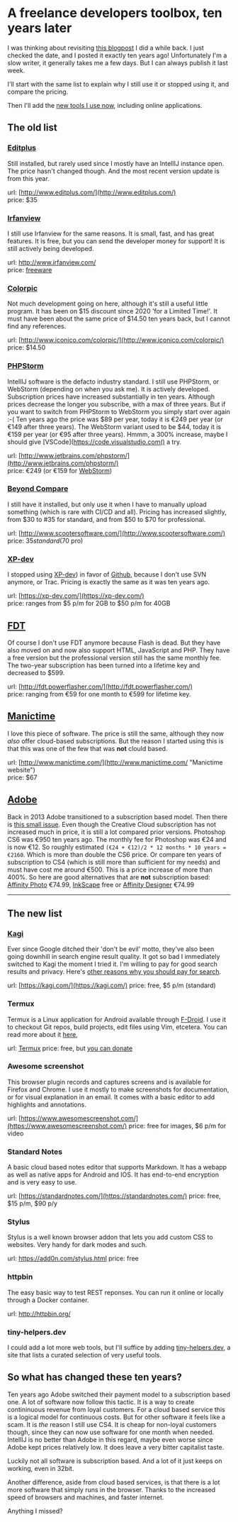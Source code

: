 <!--
  description: Ten years ago I made a list of software and tools I use as a freelancer. This is the same list in its current state.
  date: 2023-05-29
  modified: 2023-05-29
  slug: a-freelance-developers-tool-box-ten-years-later
  type: post
  categories: code, work
  tags: frameworks, ide, libraries, software, tools
  metaKeyword: tool
  metaTitle: A feelance developer's tool box
  metaDescription: Ten years ago I made a list of software and tools I use as a freelancer. This is the same list in its current state.
-->

# A freelance developers toolbox, ten years later

I was thinking about revisiting [this blogpost](/a-freelance-developers-tool-box) I did a while back. I just checked the date, and I posted it exactly ten years ago! Unfortunately I'm a slow writer, it generally takes me a few days. But I can always publish it last week.

I'll start with the same list to explain why I still use it or stopped using it, and compare the pricing.

Then I'll add the [new tools I use now](#the-new-list), including online applications.


## The old list

### [Editplus](/a-freelance-developers-tool-box#editplus)

Still installed, but rarely used since I mostly have an IntellIJ instance open. The price hasn't changed though. And the most recent version update is from this year.

url: [http://www.editplus.com/](http://www.editplus.com/)  
price: $35

### [Irfanview](/a-freelance-developers-tool-box#irfanview)

I still use Irfanview for the same reasons. It is small, fast, and has great features. It is free, but you can send the developer money for support! It is still actively being developed.

url: [http://www.irfanview.com/  
](http://www.irfanview.com/)price: [freeware](https://www.irfanview.com/main_support_engl.htm)

### [Colorpic](/a-freelance-developers-tool-box#colorpic)

Not much development going on here, although it's still a useful little program. It has been on $15 discount since 2020 'for a Limited Time!'. It must have been about the same price of $14.50 ten years back, but I cannot find any references.

url: [http://www.iconico.com/colorpic/](http://www.iconico.com/colorpic/)  
price: $14.50

### [PHPStorm](/a-freelance-developers-tool-box#phpstorm)

IntellIJ software is the defacto industry standard. I still use PHPStorm, or WebStorm (depending on when you ask me). It is actively developed. Subscription prices have increased substantially in ten years. Although prices decrease the longer you subscribe, with a max of three years. But if you want to switch from PHPStorm to WebStorm you simply start over again :-(
Ten years ago the price was $89 per year, today it is €249 per year (or €149 after three years).
The WebStorm variant used to be $44, today it is €159 per year (or €95 after three years).
Hmmm, a 300% increase, maybe I should give [VSCode](https://code.visualstudio.com() a try.

url: [http://www.jetbrains.com/phpstorm/](http://www.jetbrains.com/phpstorm/)  
price: €249 (or €159 for [WebStorm](http://www.jetbrains.com/webstorm/ "same IDE, less features"))

### [Beyond Compare](/a-freelance-developers-tool-box#beyond-compare)

I still have it installed, but only use it when I have to manually upload something (which is rare with CI/CD and all).
Pricing has increased slightly, from $30 to #35 for standard, and from $50 to $70 for professional.

url: [http://www.scootersoftware.com/](http://www.scootersoftware.com/)  
price: $35 standard ($70 pro)

### [XP-dev](/a-freelance-developers-tool-box#xp-dev)

I stopped using [XP-dev](https://xp-dev.com/)) in favor of [Github](https://github.com/), because I don't use SVN anymore, or Trac. Pricing is exactly the same as it was ten years ago.

url: [https://xp-dev.com/](https://xp-dev.com/)  
price: ranges from $5 p/m for 2GB to $50 p/m for 40GB

## [FDT](/a-freelance-developers-tool-box#fdt)

Of course I don't use FDT anymore because Flash is dead. But they have also moved on and now also support HTML, JavaScript and PHP. They have a free version but the professional version still has the same monthly fee. The two-year subscription has been turned into a lifetime key and decreased to $599.

url: [http://fdt.powerflasher.com/](http://fdt.powerflasher.com/)  
price: ranging from €59 for one month to €599 for lifetime key.

## [Manictime](/a-freelance-developers-tool-box#manictime)

I love this piece of software. The price is still the same, although they now *also* offer cloud-based subscriptions. But the reason I started using this is that this was one of the few that was **not** clould based.

url: [http://www.manictime.com/](http://www.manictime.com/ "Manictime website")  
price: $67

## [Adobe](/a-freelance-developers-tool-box#adobe)

Back in 2013 Adobe transitioned to a subscription based model. Then there is [this small issue](https://www.vice.com/en/article/a3xk3p/adobe-tells-users-they-can-get-sued-for-using-old-versions-of-photoshop).
Even though the Creative Cloud subscription has not increased much in price, it is still a lot compared prior versions. Photoshop CS6 was €950 ten years ago. The monthly fee for Photoshop was €24 and is now €12. So roughly estimated `(€24 + €12)/2 * 12 months * 10 years = €2160`. Which is more than double the CS6 price. Or compare ten years of subscription to CS4 (which is still more than sufficient for my needs) and must have cost me around €500. This is a price increase of more than 400%.
So here are good alternatives that are **not** subscription based: [Affinity Photo](https://affinity.serif.com/en-us/photo/) €74.99, [InkScape](https://inkscape.org/) free or [Affinity Designer](https://affinity.serif.com/en-gb/designer/) €74.99

---

## The new list

### [Kagi](https://kagi.com/)

Ever since Google ditched their 'don't be evil' motto, they've also been going downhill in search engine result quality. It got so bad I immediately switched to Kagi the moment I tried it.
I'm willing to pay for good search results and privacy. Here's [other reasons why you should pay for search](https://help.kagi.com/kagi/plans/why-pay-for-search.html).

url: [https://kagi.com/](https://kagi.com/)
price: free, $5 p/m (standard)


### Termux

Termux is a Linux application for Android available through [F-Droid](https://f-droid.org/). I use it to checkout Git repos, build projects, edit files using Vim, etcetera. You can read more about it [here](/best-free-editor-on-android),

url: [Termux](https://termux.dev)
price: free, but [you can donate](https://termux.dev/en/donate.html)


### Awesome screenshot

This browser plugin records and captures screens and is available for Firefox and Chrome. I use it mostly to make screenshots for documentation, or for visual explanation in an email. It comes with a basic editor to add highlights and annotations.

url: [https://www.awesomescreenshot.com/](https://www.awesomescreenshot.com/)
price: free for images, $6 p/m for video


### Standard Notes

A basic cloud based notes editor that supports Markdown. It has a webapp as well as native apps for Android and IOS. It has end-to-end encryption and is very easy to use.

url: [https://standardnotes.com/](https://standardnotes.com/)
price: free, $15 p/m, $90 p/y


### Stylus

Stylus is a well known browser addon that lets you add custom CSS to websites. Very handy for dark modes and such.

url: https://add0n.com/stylus.html
price: free


### httpbin

The easy basic way to test REST reponses. You can run it online or locally through a Docker container.

url: http://httpbin.org/


### tiny-helpers.dev

I could add a lot more web tools, but I'll suffice by adding [tiny-helpers.dev](https://tiny-helpers.dev/), a site that lists a curated selection of very useful tools.


## So what has changed these ten years?

Ten years ago Adobe switched their payment model to a subscription based one. A lot of software now follow this tactic. It is a way to create contininuous revenue from loyal customers. For a cloud based service this is a logical model for continuous costs. But for other software it feels like a scam. It is *the* reason I still use CS4.
It is cheap for non-loyal customers though, since they can now use software for one month when needed.
IntellIJ is no better than Adobe in this regard, maybe even worse since Adobe kept prices relatively low.
It does leave a very bitter capitalist taste.

Luckily not all software is subscription based. And a lot of it just keeps on working, even in 32bit.

Another difference, aside from cloud based services, is that there is a lot more software that simply runs in the browser. Thanks to the increased speed of browsers and machines, and faster internet.

Anything I missed?
